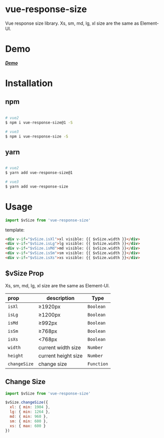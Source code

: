 # vue-response-size

Vue response size library. 
Xs, sm, md, lg, xl size are the same as Element-UI.

# Demo

[___Demo___](https://xiaocheng555.github.io/vue-response-size/demo/dist/index.html)

# Installation

## npm

```bash

# vue2
$ npm i vue-response-size@1 -S 

# vue3
$ npm i vue-response-size -S

```

## yarn

```bash

# vue2
$ yarn add vue-response-size@1

# vue3
$ yarn add vue-response-size

```

# Usage

```javascript
import $vSize from 'vue-response-size'
```

template:

```html
<div v-if="$vSize.isXl">xl visible: {{ $vSize.width }}</div>
<div v-if="$vSize.isLg">lg visible: {{ $vSize.width }}</div>
<div v-if="$vSize.isMd">md visible: {{ $vSize.width }}</div>
<div v-if="$vSize.isSm">sm visible: {{ $vSize.width }}</div>
<div v-if="$vSize.isXs">xs visible: {{ $vSize.width }}</div>
```

## $vSize Prop

Xs, sm, md, lg, xl size are the same as Element-UI.

|prop|description|Type|
|:---|---|---|
|`isXl`|≥1920px|`Boolean`|
|`isLg `|≥1200px|`Boolean`|
|`isMd`|≥992px|`Boolean`|
|`isSm`|≥768px|`Boolean`|
|`isXs`|<768px|`Boolean`|
|`width`|current width size|`Number`|
|`height`|current height size|`Number`|
|`changeSize`|change size|`Function`|

## Change Size

```javascript
import $vSize from 'vue-response-size'

$vSize.changeSize({
  xl: { min: 1904 },
  lg: { min: 1264 },
  md: { min: 960 },
  sm: { min: 600 },
  xs: { max: 600 }
})
```
